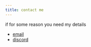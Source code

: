```yaml
---
title: contact me
---
```



if for some reason you need my details
* [email](mailto:tmcenearney1@gmail.com)
* [discord](https://discord.com/users/103017577378234368/)